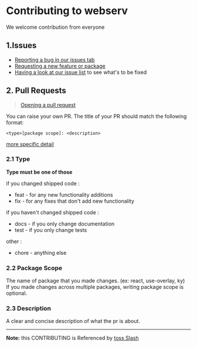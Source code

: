 # Contributing to webserv

We welcome contribution from everyone <br/>

## 1.Issues

-   [Reporting a bug in our issues tab](https://github.com/WebWaveMaker/webserv/issues/new/choose)
-   [Requesting a new feature or package](https://github.com/WebWaveMaker/webserv/issues/new/choose)
-   [Having a look at our issue list](https://github.com/WebWaveMaker/webserv/issues) to see what's to be fixed

## 2. Pull Requests

> [Opening a pull request](https://github.com/WebWaveMaker/webserv/compare) <br/>

You can raise your own PR. The title of your PR should match the following format:

```
<type>[package scope]: <description>
```

[more specific detail](https://github.com/WebWaveMaker/webserv/wiki/Commit-Convention)

### 2.1 Type

**Type must be one of those**

if you changed shipped code :

-   feat - for any new functionality additions
-   fix - for any fixes that don't add new functionality

if you haven't changed shipped code :

-   docs - if you only change documentation
-   test - if you only change tests

other :

-   chore - anything else

### 2.2 Package Scope

The name of package that you made changes. (ex: react, use-overlay, ky)<br/>
If you made changes across multiple packages, writing package scope is optional.

### 2.3 Description

A clear and concise description of what the pr is about.

---

**Note:** this CONTRIBUTING is Referenced by [toss Slash](https://github.com/toss/slash)
